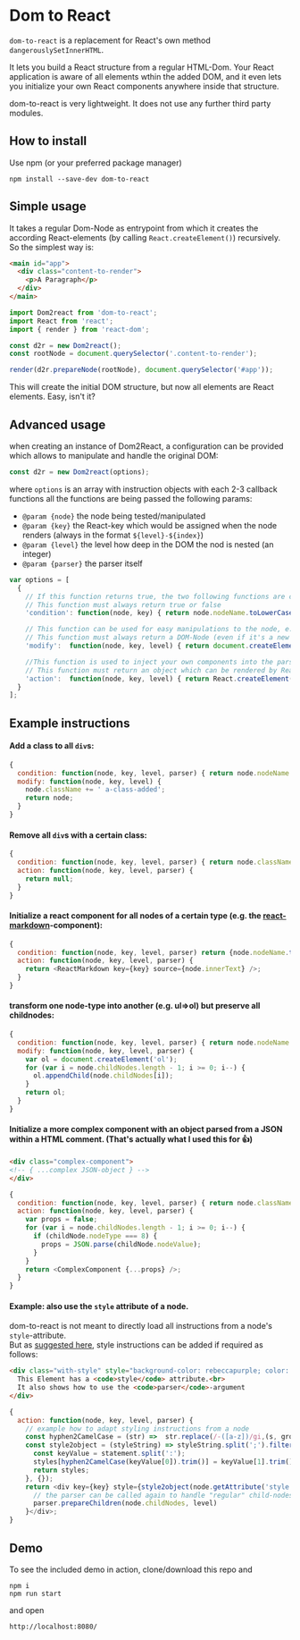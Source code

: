 # Dom to React

`dom-to-react` is a replacement for React's own method `dangerouslySetInnerHTML`.

It lets you build a React structure from a regular HTML-Dom.
Your React application is aware of all elements wthin the added DOM, and it even lets you initialize your own React components anywhere inside that structure.

dom-to-react is very lightweight. It does not use any further third party modules.

## How to install

Use npm (or your preferred package manager)
```shell-script
npm install --save-dev dom-to-react
```

## Simple usage

It takes a regular Dom-Node as entrypoint from which it creates the according React-elements (by calling `React.createElement()`) recursively. So the simplest way is:

```html
<main id="app">
  <div class="content-to-render">
    <p>A Paragraph</p>
  </div>
</main>
```

```javascript
import Dom2react from 'dom-to-react';
import React from 'react';
import { render } from 'react-dom';

const d2r = new Dom2react();
const rootNode = document.querySelector('.content-to-render');

render(d2r.prepareNode(rootNode), document.querySelector('#app'));
```
This will create the initial DOM structure, but now all elements are React elements.
Easy, isn't it?

## Advanced usage

when creating an instance of Dom2React, a configuration can be provided which allows to manipulate and handle the original DOM:

```javascript
const d2r = new Dom2react(options);
```

where `options` is an array with instruction objects with each 2-3 callback functions
all the functions are being passed the following params:

 * `@param {node}` the node being tested/manipulated
 * `@param {key}` the React-key which would be assigned when the node renders (always in the format `${level}-${index}`)
 * `@param {level}` the level how deep in the DOM the nod is nested (an integer)
 * `@param {parser}` the parser itself

```javascript
var options = [
  {
	// If this function returns true, the two following functions are called as long as they are defined
	// This function must always return true or false
	'condition': function(node, key) { return node.nodeName.toLowerCase() === 'div'; },

	// This function can be used for easy manipulations to the node, e.g. for removing or adding attributes
	// This function must always return a DOM-Node (even if it's a new one created by document.createElement)
	'modify':  function(node, key, level) { return document.createElement('div'); },

	//This function is used to inject your own components into the parsed DOM
	// This function must return an object which can be rendered by React (a react element or null)
	'action':  function(node, key, level) { return React.createElement('div'); }
  }
];
```

## Example instructions

#### Add a class to all `div`s:
```javascript
{
  condition: function(node, key, level, parser) { return node.nodeName.toLowerCase() === 'div';},
  modify: function(node, key, level) {
    node.className += ' a-class-added';
    return node;
  }
}
```

#### Remove all `div`s with a certain class:
```javascript
{
  condition: function(node, key, level, parser) { return node.className.indexOf('delete-me') >= 0;},
  action: function(node, key, level, parser) {
    return null;
  }
}
```

#### Initialize a react component for all nodes of a certain type (e.g. the [react-markdown](https://www.npmjs.com/package/react-markdown)-component):
```javascript
{
  condition: function(node, key, level, parser) return {node.nodeName.toLowerCase() === 'pre'},
  action: function(node, key, level, parser) {
    return <ReactMarkdown key={key} source={node.innerText} />;
  }
}
```

#### transform one node-type into another (e.g. ul=>ol) but preserve all childnodes:
```javascript
{
  condition: function(node, key, level, parser) { return node.nodeName.toLowerCase() === 'ul'},
  modify: function(node, key, level, parser) {
    var ol = document.createElement('ol');
    for (var i = node.childNodes.length - 1; i >= 0; i--) {
      ol.appendChild(node.childNodes[i]);
    }
    return ol;
  }
}
```

#### Initialize a more complex component with an object parsed from a JSON within a HTML comment. (That's actually what I used this for :+1:)

```html
<div class="complex-component">
<!-- { ...complex JSON-object } -->
</div>
```

```javascript
{
  condition: function(node, key, level, parser) { return node.className.indexOf('complex-component') >= 0;},
  action: function(node, key, level, parser) {
    var props = false;
    for (var i = node.childNodes.length - 1; i >= 0; i--) {
      if (childNode.nodeType === 8) {
      	props = JSON.parse(childNode.nodeValue);
      }
    }
    return <ComplexComponent {...props} />;
  }
}
```

#### Example: also use the `style` attribute of a node.

dom-to-react is not meant to directly load all instructions from a node's `style`-attribute.  
But as [suggested here](https://github.com/diva-e/dom-to-react/pull/3), style instructions can be added if required as follows:

```html
<div class="with-style" style="background-color: rebeccapurple; color: lime; border-radius: 7px; padding: 12px;">
  This Element has a <code>style</code> attribute.<br>
  It also shows how to use the <code>parser</code>-argument
</div>
```

```javascript
{
  action: function(node, key, level, parser) {
    // example how to adapt styling instructions from a node
    const hyphen2CamelCase = (str) =>  str.replace(/-([a-z])/gi,(s, group) =>  group.toUpperCase());
    const style2object = (styleString) => styleString.split(';').filter(s => s.length).reduce((styles, statement) => {
      const keyValue = statement.split(':');
      styles[hyphen2CamelCase(keyValue[0]).trim()] = keyValue[1].trim();
      return styles;
    }, {});
    return <div key={key} style={style2object(node.getAttribute('style'))}>{
      // the parser can be called again to handle "regular" child-nodes within a component
      parser.prepareChildren(node.childNodes, level)
    }</div>;
}
```


## Demo
To see the included demo in action, clone/download this repo and

```shell-script
npm i
npm run start
```
and open
```
http://localhost:8080/
```
